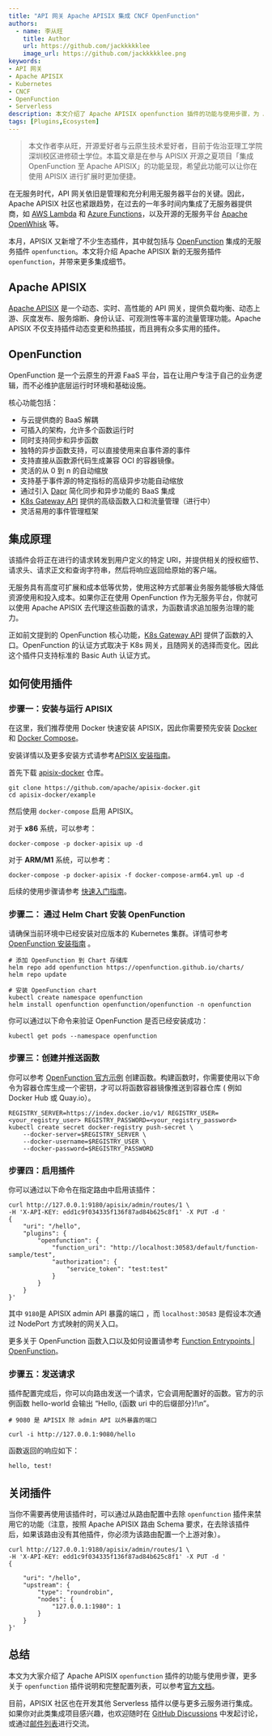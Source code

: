 ```yaml
---
title: "API 网关 Apache APISIX 集成 CNCF OpenFunction"
authors:
  - name: 李从旺
    title: Author
    url: https://github.com/jackkkkklee
    image_url: https://github.com/jackkkkklee.png
keywords: 
- API 网关
- Apache APISIX
- Kubernetes
- CNCF
- OpenFunction
- Serverless
description: 本文介绍了 Apache APISIX openfunction 插件的功能与使用步骤，为 APISIX 的无服务领域功能再添一员。
tags: [Plugins,Ecosystem]
---
```


> 本文作者李从旺，开源爱好者与云原生技术爱好者，目前于佐治亚理工学院深圳校区进修硕士学位。本篇文章是在参与 APISIX 开源之夏项目「集成 OpenFunction 至 Apache APISIX」的功能呈现，希望此功能可以让你在使用 APISIX 进行扩展时更加便捷。

<!--truncate-->

在无服务时代，API 网关依旧是管理和充分利用无服务器平台的关键。因此，Apache APISIX 社区也紧跟趋势，在过去的一年多时间内集成了无服务器提供商，如 [AWS Lambda](https://aws.amazon.com/lambda/) 和 [Azure Functions](https://docs.microsoft.com/en-us/azure/azure-functions/functions-overview)，以及开源的无服务平台 [Apache OpenWhisk](https://openwhisk.apache.org/) 等。

本月，APISIX 又新增了不少生态插件，其中就包括与 [OpenFunction](https://openfunction.dev/) 集成的无服务插件 `openfunction`。本文将介绍 Apache APISIX 新的无服务插件 `openfunction`，并带来更多集成细节。

## Apache APISIX

[Apache APISIX](https://apisix.apache.org/) 是一个动态、实时、高性能的 API 网关，提供负载均衡、动态上游、灰度发布、服务熔断、身份认证、可观测性等丰富的流量管理功能。Apache APISIX 不仅支持插件动态变更和热插拔，而且拥有众多实用的插件。

## OpenFunction

OpenFunction 是一个云原生的开源 FaaS 平台，旨在让用户专注于自己的业务逻辑，而不必维护底层运行时环境和基础设施。

核心功能包括：

- 与云提供商的 BaaS 解耦
- 可插入的架构，允许多个函数运行时
- 同时支持同步和异步函数
- 独特的异步函数支持，可以直接使用来自事件源的事件
- 支持直接从函数源代码生成兼容 OCI 的容器镜像。
- 灵活的从 0 到 n 的自动缩放
- 支持基于事件源的特定指标的高级异步功能自动缩放
- 通过引入 [Dapr](https://dapr.io/) 简化同步和异步功能的 BaaS 集成
- [K8s Gateway API](https://gateway-api.sigs.k8s.io/) 提供的高级函数入口和流量管理（进行中）
- 灵活易用的事件管理框架

## 集成原理

该插件会将正在进行的请求转发到用户定义的特定 URI，并提供相关的授权细节、请求头、请求正文和查询字符串，然后将响应返回给原始的客户端。

无服务具有高度可扩展和成本低等优势，使用这种方式部署业务服务能够极大降低资源使用和投入成本。如果你正在使用 OpenFunction 作为无服务平台，你就可以使用 Apache APISIX 去代理这些函数的请求，为函数请求追加服务治理的能力。

正如前文提到的 OpenFunction 核心功能，[K8s Gateway API](https://gateway-api.sigs.k8s.io/)  提供了函数的入口。OpenFunction 的认证方式取决于 K8s 网关，且随网关的选择而变化。因此这个插件只支持标准的 Basic Auth 认证方式。

## 如何使用插件

### 步骤一：安装与运行 APISIX

在这里，我们推荐使用 Docker 快速安装 APISIX，因此你需要预先安装 [Docker](https://www.docker.com/) 和 [Docker Compose](https://docs.docker.com/compose/)。

安装详情以及更多安装方式请参考[APISIX 安装指南](https://apisix.apache.org/zh/docs/apisix/installation-guide/)。

首先下载 [apisix-docker](https://github.com/apache/apisix-docker) 仓库。

```shell
git clone https://github.com/apache/apisix-docker.git
cd apisix-docker/example
```

然后使用 `docker-compose` 启用 APISIX。

对于 **x86** 系统，可以参考：

```shell
docker-compose -p docker-apisix up -d
```

对于 **ARM/M1** 系统，可以参考：

```shell
docker-compose -p docker-apisix -f docker-compose-arm64.yml up -d
```

后续的使用步骤请参考 [快速入门指南](https://apisix.apache.org/zh/docs/apisix/getting-started/)。

### 步骤二： 通过 Helm Chart 安装 OpenFunction

请确保当前环境中已经安装对应版本的 Kubernetes 集群。详情可参考 [OpenFunction 安装指南](https://openfunction.dev/docs/getting-started/installation/) 。

```shell
# 添加 OpenFunction 到 Chart 存储库
helm repo add openfunction https://openfunction.github.io/charts/
helm repo update
```

```shell
# 安装 OpenFunction chart
kubectl create namespace openfunction
helm install openfunction openfunction/openfunction -n openfunction
```

你可以通过以下命令来验证 OpenFunction 是否已经安装成功：

```shell
kubectl get pods --namespace openfunction
```

### 步骤三：创建并推送函数

你可以参考 [OpenFunction 官方示例](https://github.com/OpenFunction/samples) 创建函数。构建函数时，你需要使用以下命令为容器仓库生成一个密钥，才可以将函数容器镜像推送到容器仓库 ( 例如 Docker Hub 或 Quay.io）。

```shell
REGISTRY_SERVER=https://index.docker.io/v1/ REGISTRY_USER=<your_registry_user> REGISTRY_PASSWORD=<your_registry_password>
kubectl create secret docker-registry push-secret \
    --docker-server=$REGISTRY_SERVER \
    --docker-username=$REGISTRY_USER \
    --docker-password=$REGISTRY_PASSWORD
```

### 步骤四：启用插件

你可以通过以下命令在指定路由中启用该插件：

```shell
curl http://127.0.0.1:9180/apisix/admin/routes/1 \
-H 'X-API-KEY: edd1c9f034335f136f87ad84b625c8f1' -X PUT -d '
{
    "uri": "/hello",
    "plugins": {
        "openfunction": {
            "function_uri": "http://localhost:30583/default/function-sample/test",
            "authorization": {
                "service_token": "test:test"
            }
        }
    }
}'

```

其中 `9180`是 APISIX admin API 暴露的端口 ，而 `localhost:30583` 是假设本次通过 NodePort 方式映射的网关入口。

更多关于 OpenFunction 函数入口以及如何设置请参考 [Function Entrypoints | OpenFunction](https://openfunction.dev/docs/concepts/networking/function-entrypoints/)。

### 步骤五：发送请求

插件配置完成后，你可以向路由发送一个请求，它会调用配置好的函数。官方的示例函数 hello-world 会输出 “Hello, {函数 uri 中的后缀部分}!\n”。

```shell
# 9080 是 APISIX 除 admin API 以外暴露的端口

curl -i http://127.0.0.1:9080/hello
```

函数返回的响应如下：

```text
hello, test!
```

## 关闭插件

当你不需要再使用该插件时，可以通过从路由配置中去除 `openfunction` 插件来禁用它的功能（注意，按照 Apache APISIX 路由 Schema 要求，在去除该插件后，如果该路由没有其他插件，你必须为该路由配置一个上游对象）。

```shell
curl http://127.0.0.1:9180/apisix/admin/routes/1 \
-H 'X-API-KEY: edd1c9f034335f136f87ad84b625c8f1' -X PUT -d '
{

    "uri": "/hello",
    "upstream": {
        "type": "roundrobin",
        "nodes": {
            "127.0.0.1:1980": 1
        }
    }
}'
```

## 总结

本文为大家介绍了 Apache APISIX `openfunction` 插件的功能与使用步骤，更多关于 `openfunction` 插件说明和完整配置列表，可以参考[官方文档](https://apisix.apache.org/docs/apisix/next/plugins/openfunction)。

目前，APISIX 社区也在开发其他 Serverless 插件以便与更多云服务进行集成。如果你对此类集成项目感兴趣，也欢迎随时在 [GitHub Discussions](https://github.com/apache/apisix/discussions) 中发起讨论，或通过[邮件列表](https://apisix.apache.org/zh/docs/general/join)进行交流。
